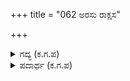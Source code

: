 +++
title = "062 ಅರಸು ರಾಕ್ಷಸ"

+++

<details><summary>ಗದ್ಯ (ಕ.ಗ.ಪ) </summary>

62. ರಾಜನು ರಾಕ್ಷಸ, ಮಂತ್ರಿಯಾದವನು ಗರ್ಜಿಸುವ ಹುಲಿ, ಪರಿವಾರದವರೇ ಹದ್ದುಗಳ ಗುಂಪು. ಹಾಗಿರುವಾಗ ನಮ್ಮನ್ನು ಕೇಳುವವರಾರು ? ದೇಶ ಉರಿಯುತ್ತಿದೆ. ಇನ್ನು ನಾವು ಇಲ್ಲಿರಬಾರದು ಎಂದು ಪ್ರಜೆಗಳು ಬೇಗೆಯಿಂದ ಬೇಸರಗೊಂಡಿಲ್ಲ ತಾನೇ ರಾಜ ?
</details>

<details><summary>ಪದಾರ್ಥ (ಕ.ಗ.ಪ) </summary>

ಮೊರೆವ-ಅಬ್ಬರಿಸುವ, ಪರಿವಾರ-ಸೆವಕ ವರ್ಗದವರು, ನೆರವಿ-ಗುಂಪು, ಬಿನ್ನಪವನು-ವಿಜ್ಞಾಪನೆಯನ್ನು, ಬೇಸರಿನ ಬೇಗೆಯಲಿ-ಬೇಸರದ ದುಃಖದಿಂದ, ಇರದಲೇ-ಇಲ್ಲ ಅಲ್ಲವೇ ?
</details>
